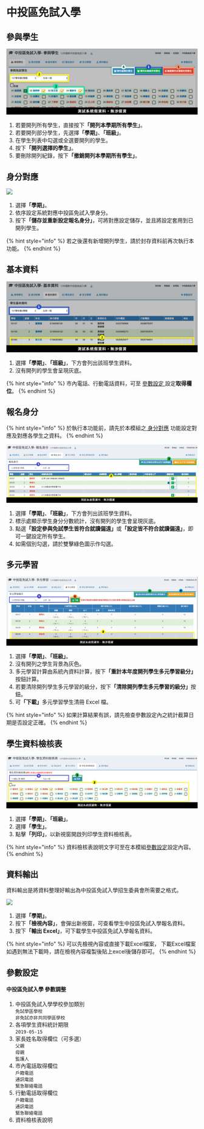 # 中投區免試入學

## 參與學生

![](../.gitbook/assets/stud-list.png)

1. 若要開列所有學生，直接按&#x4E0B;**「開列本學期所有學生」**。
2. 若要開列部分學生，先選&#x64C7;**「學期」**、**「班級」**。
3. 在學生列表中勾選或全選要開列的學生。
4. 按&#x4E0B;**「開列選擇的學生」**。
5. 要刪除開列紀錄，按&#x4E0B;**「撤銷開列本學期所有學生」**。

## 身分對應

![](<../.gitbook/assets/kind-mirror (1).png>)

1. 選&#x64C7;**「學期」**。
2. 依序設定系統對應中投區免試入學身分。
3. 按&#x4E0B;**「儲存並重新設定報名身分」**，可將對應設定儲存，並且將設定套用到已開列學生。

{% hint style="info" %}
若之後還有新增開列學生，請於封存資料前再次執行本功能。
{% endhint %}

## 基本資料

![](<../.gitbook/assets/stud-data (1).png>)

1. 選&#x64C7;**「學期」**、**「班級」**，下方會列出該班學生資料。
2. 沒有開列的學生會呈現灰底。

{% hint style="info" %}
市內電話、行動電話資料，可至 [參數設定 ](zhong-tou-mian-ru.md#can-shu-she-ding)設定**取得欄位**。
{% endhint %}

## 報名身分

{% hint style="info" %}
於執行本功能前，請先於本模組之[ 身分對應](zhong-tou-mian-ru.md#shen-fen-dui-ying) 功能設定對應及對應各學生之資料。
{% endhint %}

![](<../.gitbook/assets/stud-kind (3).png>)

1. 選&#x64C7;**「學期」**、**「班級」**，下方會列出該班學生資料。
2. 標示處顯示學生身分分數統計，沒有開列的學生會呈現灰底。
3. 點&#x9078;**「設定參與免試學生皆符合就讀偏遠」**&#x6216;**「設定皆不符合就讀偏遠」**，即可一鍵設定所有學生。
4. 如需個別勾選，請於雙擊綠色圖示作勾選。

## 多元學習

![](<../.gitbook/assets/multi-learn (2).png>)

1. 選&#x64C7;**「學期」**、**「班級」**。
2. 沒有開列之學生背景為灰色。
3. 多元學習計算由系統內資料計算，按&#x4E0B;**「重計本年度開列學生多元學習級分」**&#x6309;鈕計算。
4. 若要清除開列學生多元學習的級分，按&#x4E0B;**「清除開列學生多元學習的級分」**&#x6309;鈕。
5. &#x53EF;**「下載」**&#x591A;元學習學生清冊 Excel 檔。

{% hint style="info" %}
如果計算結果有誤，請先檢查參數設定內之統計截算日期是否設定正確。
{% endhint %}

## 學生資料檢核表

![](<../.gitbook/assets/transcript (1).png>)

1. 選&#x64C7;**「學期」**、**「班級」**。
2. 選&#x64C7;**「學生」**。&#x20;
3. 點&#x64CA;**「列印」**，以新視窗開啟列印學生資料檢核表。

{% hint style="info" %}
資料檢核表說明文字可至在本模組[參數設定](zhong-tou-mian-ru.md#can-shu-she-ding)設定內容。
{% endhint %}

## 資料輸出

資料輸出是將資料整理好輸出為中投區免試入學招生委員會所需要之格式。

![](<../.gitbook/assets/output (1).png>)

1. 選&#x64C7;**「學期」**。
2. 按&#x4E0B;**「檢視內容」**，會彈出新視窗，可查看學生中投區免試入學報名資料。
3. 按&#x4E0B;**「輸出 Excel」**，可下載學生中投區免試入學報名資料。

{% hint style="info" %}
可以先檢視內容或直接下載Excel檔案， 下載Excel檔案如遇到無法下載時，請在檢視內容複製後貼上excel後儲存即可。
{% endhint %}

## 參數設定

#### 中投區免試入學 參數調整

1. 中投區免試入學學校參加類別\
   `免試學區學校`\
   `非免試亦非共同學區學校`
2. 各項學生資料統計期限\
   `2019-05-15`
3. 家長姓名取得欄位（可多選）\
   `父親`\
   `母親`\
   `監護人`
4. 市內電話取得欄位\
   `戶籍電話`\
   `通訊電話`\
   `緊急聯絡電話`
5. 行動電話取得欄位\
   `戶籍電話`\
   `通訊電話`\
   `緊急聯絡電話`
6. 資料檢核表說明
